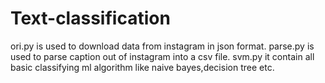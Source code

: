 # Text-classification
ori.py is used to download data from instagram in json format.
parse.py is used to parse caption out of instagram into a csv file.
svm.py it contain all basic classifying ml algorithm like naive bayes,decision tree etc.
